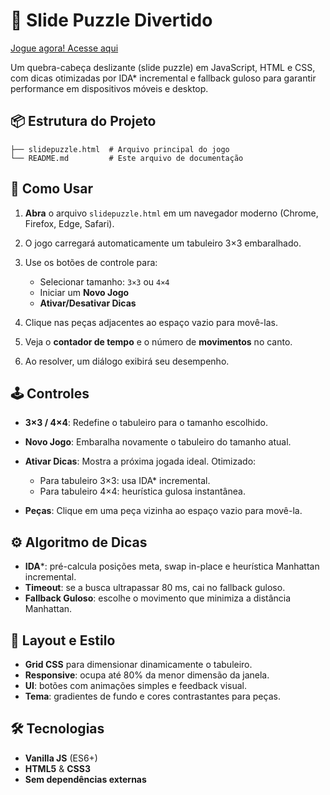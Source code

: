 # 🎉 Slide Puzzle Divertido

[Jogue agora! Acesse aqui](https://dliedke.github.io/SlidePuzzle/slidepuzzle.html)

Um quebra-cabeça deslizante (slide puzzle) em JavaScript, HTML e CSS, com dicas otimizadas por IDA\* incremental e fallback guloso para garantir performance em dispositivos móveis e desktop.

## 📦 Estrutura do Projeto

```
├── slidepuzzle.html  # Arquivo principal do jogo
└── README.md         # Este arquivo de documentação
```

## 🚀 Como Usar

1. **Abra** o arquivo `slidepuzzle.html` em um navegador moderno (Chrome, Firefox, Edge, Safari).
2. O jogo carregará automaticamente um tabuleiro 3×3 embaralhado.
3. Use os botões de controle para:

   * Selecionar tamanho: `3×3` ou `4×4`
   * Iniciar um **Novo Jogo**
   * **Ativar/Desativar Dicas**
4. Clique nas peças adjacentes ao espaço vazio para movê-las.
5. Veja o **contador de tempo** e o número de **movimentos** no canto.
6. Ao resolver, um diálogo exibirá seu desempenho.

## 🕹️ Controles

* **3×3 / 4×4**: Redefine o tabuleiro para o tamanho escolhido.
* **Novo Jogo**: Embaralha novamente o tabuleiro do tamanho atual.
* **Ativar Dicas**: Mostra a próxima jogada ideal. Otimizado:

  * Para tabuleiro 3×3: usa IDA\* incremental.
  * Para tabuleiro 4×4: heurística gulosa instantânea.
* **Peças**: Clique em uma peça vizinha ao espaço vazio para movê-la.

## ⚙️ Algoritmo de Dicas

* **IDA**\*: pré-calcula posições meta, swap in-place e heurística Manhattan incremental.
* **Timeout**: se a busca ultrapassar 80 ms, cai no fallback guloso.
* **Fallback Guloso**: escolhe o movimento que minimiza a distância Manhattan.

## 📐 Layout e Estilo

* **Grid CSS** para dimensionar dinamicamente o tabuleiro.
* **Responsive**: ocupa até 80% da menor dimensão da janela.
* **UI**: botões com animações simples e feedback visual.
* **Tema**: gradientes de fundo e cores contrastantes para peças.

## 🛠️ Tecnologias

* **Vanilla JS** (ES6+)
* **HTML5** & **CSS3**
* **Sem dependências externas**
